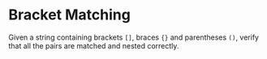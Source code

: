 # Bracket Matching

Given a string containing brackets `[]`, braces `{}` and parentheses `()`,
verify that all the pairs are matched and nested correctly.
